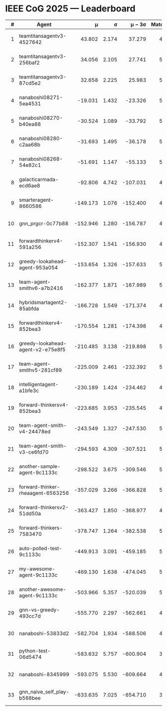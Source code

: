 # IEEE CoG 2025 — Leaderboard

| # | Agent | μ | σ | μ − 3σ | Matches | Updated |
|---:|---|---:|---:|---:|---:|---|
| 1 | teamtitansagentv3-4527642 | 43.802 | 2.174 | 37.279 | 4596 | 2025-09-02 06:48 |
| 2 | teamtitansagentv3-256baf2 | 34.056 | 2.105 | 27.741 | 5054 | 2025-09-02 06:48 |
| 3 | teamtitansagentv3-87cd5e2 | 32.658 | 2.225 | 25.983 | 5038 | 2025-09-02 06:48 |
| 4 | nanaboshi08271-5ea4531 | -19.031 | 1.432 | -23.326 | 5180 | 2025-09-02 06:48 |
| 5 | nanaboshi08270-b40ea88 | -30.524 | 1.089 | -33.792 | 5380 | 2025-09-02 06:48 |
| 6 | nanaboshi08280-c2aa68b | -31.693 | 1.495 | -36.178 | 5420 | 2025-09-02 06:48 |
| 7 | nanaboshi08268-54e82c1 | -51.691 | 1.147 | -55.133 | 5480 | 2025-09-02 06:48 |
| 8 | galacticarmada-ecd6ae8 | -92.806 | 4.742 | -107.031 | 4860 | 2025-09-02 06:48 |
| 9 | smarteragent-8660586 | -149.173 | 1.076 | -152.400 | 4141 | 2025-09-02 06:48 |
| 10 | gnn_prgcr-0c77b88 | -152.946 | 1.280 | -156.787 | 4040 | 2025-09-02 06:48 |
| 11 | forwardthinkerv4-591a256 | -152.307 | 1.541 | -156.930 | 4231 | 2025-09-02 06:48 |
| 12 | greedy-lookahead-agent-953a054 | -153.654 | 1.326 | -157.633 | 5476 | 2025-09-02 06:48 |
| 13 | team-agent-smithv6-a7b2416 | -162.377 | 1.871 | -167.989 | 5380 | 2025-09-02 06:48 |
| 14 | hybridsmartagent2-85abfda | -166.728 | 1.549 | -171.374 | 4265 | 2025-09-02 06:48 |
| 15 | forwardthinkerv4-852bea3 | -170.554 | 1.281 | -174.398 | 4022 | 2025-09-02 06:48 |
| 16 | greedy-lookahead-agent-v2-e75e8f5 | -210.485 | 3.138 | -219.898 | 5216 | 2025-09-02 06:48 |
| 17 | team-agent-smithv5-281cf89 | -225.009 | 2.461 | -232.392 | 5240 | 2025-09-02 06:48 |
| 18 | intelligentagent-a1bfe3c | -230.189 | 1.424 | -234.462 | 4619 | 2025-09-02 06:48 |
| 19 | forward-thinkersv4-852bea3 | -223.685 | 3.953 | -235.545 | 4478 | 2025-09-02 06:48 |
| 20 | team-agent-smith-v4-24478ed | -243.549 | 1.327 | -247.530 | 5700 | 2025-09-02 06:48 |
| 21 | team-agent-smith-v3-ce6fd70 | -294.593 | 4.309 | -307.521 | 5160 | 2025-09-02 06:48 |
| 22 | another-sample-agent-9c1133c | -298.522 | 3.675 | -309.546 | 5240 | 2025-09-02 06:48 |
| 23 | forward-thinker-rheaagent-6563256 | -357.029 | 3.266 | -366.828 | 5428 | 2025-09-02 06:48 |
| 24 | forward-thinkersv2-51dd50a | -363.427 | 1.850 | -368.977 | 4967 | 2025-09-02 06:48 |
| 25 | forward-thinkers-7583470 | -378.747 | 1.264 | -382.538 | 5259 | 2025-09-02 06:48 |
| 26 | auto-polled-test-9c1133c | -449.913 | 3.091 | -459.185 | 5000 | 2025-09-02 06:48 |
| 27 | my-awesome-agent-9c1133c | -469.130 | 1.638 | -474.045 | 5120 | 2025-09-02 06:48 |
| 28 | another-awesome-agent-9c1133c | -503.966 | 5.357 | -520.039 | 5180 | 2025-09-02 06:48 |
| 29 | gnn-vs-greedy-493cc7d | -555.770 | 2.297 | -562.661 | 4520 | 2025-09-02 06:48 |
| 30 | nanaboshi-53833d2 | -582.704 | 1.934 | -588.506 | 4460 | 2025-09-02 06:48 |
| 31 | python-test-06d5474 | -583.632 | 5.757 | -600.904 | 3920 | 2025-09-02 06:48 |
| 32 | nanaboshi-8345999 | -593.075 | 5.530 | -609.664 | 4700 | 2025-09-02 06:48 |
| 33 | gnn_naive_self_play-b568bee | -633.635 | 7.025 | -654.710 | 3720 | 2025-09-02 06:48 |

